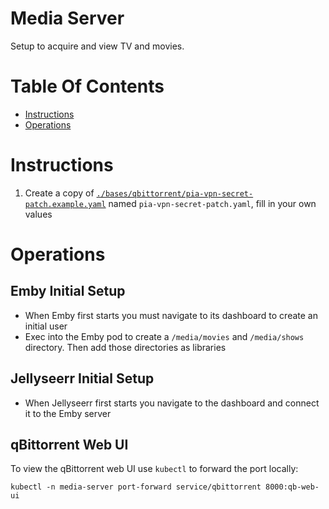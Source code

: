 # Media Server
Setup to acquire and view TV and movies.

# Table Of Contents
- [Instructions](#setup)
- [Operations](#operations)

# Instructions
1. Create a copy of [`./bases/qbittorrent/pia-vpn-secret-patch.example.yaml`](./bases/qbittorrent/pia-vpn-secret-patch.example.yaml) named `pia-vpn-secret-patch.yaml`, fill in your own values

# Operations
## Emby Initial Setup
- When Emby first starts you must navigate to its dashboard to create an initial user
- Exec into the Emby pod to create a `/media/movies` and `/media/shows` directory. Then add those directories as libraries

## Jellyseerr Initial Setup
- When Jellyseerr first starts you navigate to the dashboard and connect it to the Emby server

## qBittorrent Web UI
To view the qBittorrent web UI use `kubectl` to forward the port locally:

```
kubectl -n media-server port-forward service/qbittorrent 8000:qb-web-ui
```